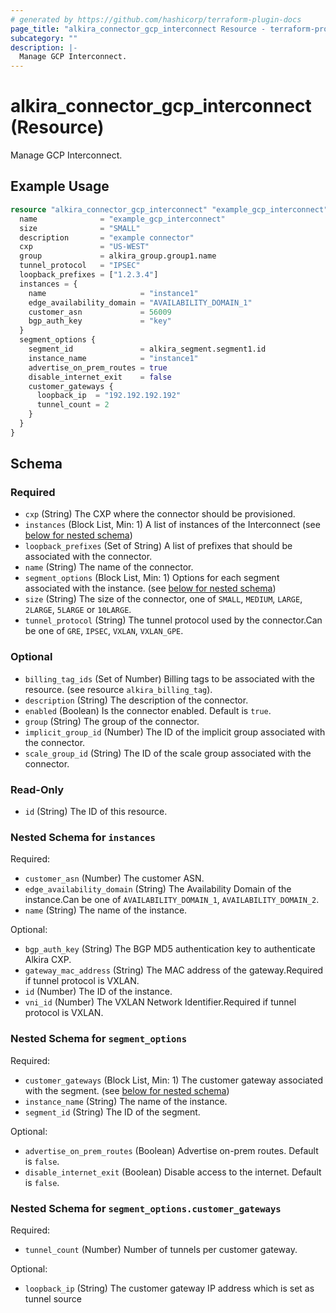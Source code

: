 ```yaml
---
# generated by https://github.com/hashicorp/terraform-plugin-docs
page_title: "alkira_connector_gcp_interconnect Resource - terraform-provider-alkira"
subcategory: ""
description: |-
  Manage GCP Interconnect.
---
```


# alkira_connector_gcp_interconnect (Resource)

Manage GCP Interconnect.

## Example Usage

```terraform
resource "alkira_connector_gcp_interconnect" "example_gcp_interconnect" {
  name              = "example_gcp_interconnect"
  size              = "SMALL"
  description       = "example connector"
  cxp               = "US-WEST"
  group             = alkira_group.group1.name
  tunnel_protocol   = "IPSEC"
  loopback_prefixes = ["1.2.3.4"]
  instances = {
    name                     = "instance1"
    edge_availability_domain = "AVAILABILITY_DOMAIN_1"
    customer_asn             = 56009
    bgp_auth_key             = "key"
  }
  segment_options {
    segment_id               = alkira_segment.segment1.id
    instance_name            = "instance1"
    advertise_on_prem_routes = true
    disable_internet_exit    = false
    customer_gateways {
      loopback_ip  = "192.192.192.192"
      tunnel_count = 2
    }
  }
}
```

<!-- schema generated by tfplugindocs -->
## Schema

### Required

- `cxp` (String) The CXP where the connector should be provisioned.
- `instances` (Block List, Min: 1) A list of instances of the Interconnect (see [below for nested schema](#nestedblock--instances))
- `loopback_prefixes` (Set of String) A list of prefixes that should be associated with the connector.
- `name` (String) The name of the connector.
- `segment_options` (Block List, Min: 1) Options for each segment associated with the instance. (see [below for nested schema](#nestedblock--segment_options))
- `size` (String) The size of the connector, one of `SMALL`, `MEDIUM`, `LARGE`, `2LARGE`, `5LARGE` or `10LARGE`.
- `tunnel_protocol` (String) The tunnel protocol used by the connector.Can be one of `GRE`, `IPSEC`, `VXLAN`, `VXLAN_GPE`.

### Optional

- `billing_tag_ids` (Set of Number) Billing tags to be associated with the resource. (see resource `alkira_billing_tag`).
- `description` (String) The description of the connector.
- `enabled` (Boolean) Is the connector enabled. Default is `true`.
- `group` (String) The group of the connector.
- `implicit_group_id` (Number) The ID of the implicit group associated with the connector.
- `scale_group_id` (String) The ID of the scale group associated with the connector.

### Read-Only

- `id` (String) The ID of this resource.

<a id="nestedblock--instances"></a>
### Nested Schema for `instances`

Required:

- `customer_asn` (Number) The customer ASN.
- `edge_availability_domain` (String) The Availability Domain of the instance.Can be one of `AVAILABILITY_DOMAIN_1`, `AVAILABILITY_DOMAIN_2`.
- `name` (String) The name of the instance.

Optional:

- `bgp_auth_key` (String) The BGP MD5 authentication key to authenticate Alkira CXP.
- `gateway_mac_address` (String) The MAC address of the gateway.Required if tunnel protocol is VXLAN.
- `id` (Number) The ID of the instance.
- `vni_id` (Number) The VXLAN Network Identifier.Required if tunnel protocol is VXLAN.


<a id="nestedblock--segment_options"></a>
### Nested Schema for `segment_options`

Required:

- `customer_gateways` (Block List, Min: 1) The customer gateway associated with the segment. (see [below for nested schema](#nestedblock--segment_options--customer_gateways))
- `instance_name` (String) The name of the instance.
- `segment_id` (String) The ID of the segment.

Optional:

- `advertise_on_prem_routes` (Boolean) Advertise on-prem routes. Default is `false`.
- `disable_internet_exit` (Boolean) Disable access to the internet. Default is `false`.

<a id="nestedblock--segment_options--customer_gateways"></a>
### Nested Schema for `segment_options.customer_gateways`

Required:

- `tunnel_count` (Number) Number of tunnels per customer gateway.

Optional:

- `loopback_ip` (String) The customer gateway IP address which is set as tunnel source
